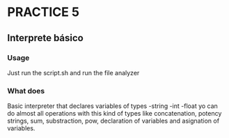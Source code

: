 # PRACTICE 5

## Interprete básico

### Usage

Just run the script.sh and run the file analyzer

### What does

Basic interpreter that declares variables of types
-string
-int
-float
yo can do almost all operations with this kind of types like concatenation, potency strings, sum, substraction, pow, declaration of variables and asignation of variables.